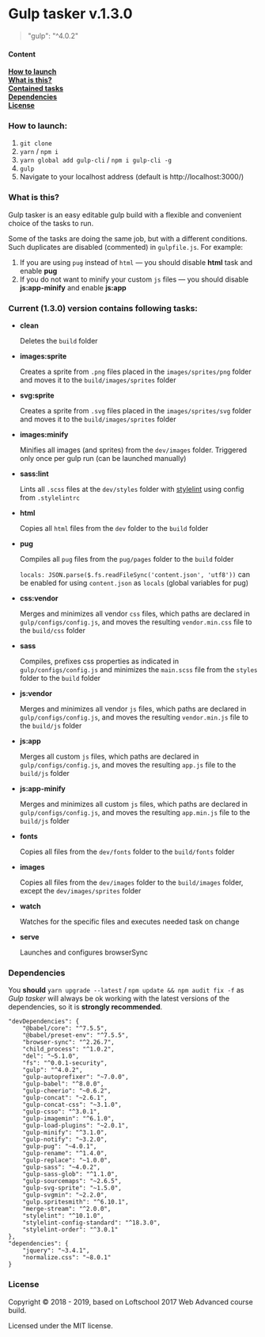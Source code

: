 # Gulp tasker v.1.3.0
> "gulp": "^4.0.2"

#### Content
**[How to launch](#markdown-header-how-to-launch)**  
**[What is this?](#markdown-header-what-is-this)**  
**[Contained tasks](#markdown-header-what-is-this)**  
**[Dependencies](#markdown-header-dependencies)**  
**[License](#markdown-header-license)**

### How to launch:

1. ```git clone```
2. ```yarn``` / ```npm i```
3. ```yarn global add gulp-cli``` / ```npm i gulp-cli -g```
4. ```gulp```
5. Navigate to your localhost address
(default is http://localhost:3000/)

### What is this?
Gulp tasker is an easy editable gulp build with a flexible and convenient choice of the tasks to run.

Some of the tasks are doing the same job, but with a different conditions. Such duplicates are disabled (commented) in ```gulpfile.js```.
For example:
1. If you are using ```pug``` instead of ```html``` — you should disable **html** task and enable **pug**
2. If you do not want to minify your custom ```js``` files — you should disable **js:app-minify** and enable **js:app**

### Current (1.3.0) version contains following tasks:
* **clean**

  Deletes the ```build``` folder

* **images:sprite**

  Creates a sprite from ```.png``` files placed in the ```images/sprites/png``` folder and moves it to the ```build/images/sprites``` folder

* **svg:sprite**

  Creates a sprite from ```.svg``` files placed in the ```images/sprites/svg``` folder and moves it to the ```build/images/sprites``` folder

* **images:minify**

    Minifies all images (and sprites) from the ```dev/images``` folder. Triggered only once per gulp run (can be launched manually)

* **sass:lint**

    Lints all ```.scss``` files at the ```dev/styles``` folder with [stylelint](https://stylelint.io/) using config from ```.stylelintrc```

* **html**

  Copies all ```html``` files from the ```dev``` folder to the ```build``` folder

* **pug**

  Compiles all ```pug``` files from the ```pug/pages``` folder to the ```build``` folder
  
  ```locals: JSON.parse($.fs.readFileSync('content.json', 'utf8'))``` can be enabled for using ```content.json``` as ```locals``` (global variables for pug)

* **css:vendor**

  Merges and minimizes all vendor ```css``` files, which paths are declared in ```gulp/configs/config.js```, and moves the resulting ```vendor.min.css``` file to the ```build/css``` folder

* **sass**

  Compiles, prefixes css properties as indicated in ```gulp/configs/config.js``` and minimizes the ```main.scss``` file from the ```styles``` folder to the ```build``` folder

* **js:vendor**

  Merges and minimizes all vendor ```js``` files, which paths are declared in ```gulp/configs/config.js```, and moves the resulting ```vendor.min.js``` file to the ```build/js``` folder

* **js:app**

  Merges all custom ```js``` files, which paths are declared in ```gulp/configs/config.js```, and moves the resulting ```app.js``` file to the ```build/js``` folder

* **js:app-minify**

  Merges and minimizes all custom ```js``` files, which paths are declared in ```gulp/configs/config.js```, and moves the resulting ```app.min.js``` file to the ```build/js``` folder

* **fonts**

  Copies all files from the ```dev/fonts``` folder to the ```build/fonts``` folder

* **images**

  Copies all files from the ```dev/images``` folder to the ```build/images``` folder, except the ```dev/images/sprites``` folder

* **watch**

  Watches for the specific files and executes needed task on change

* **serve**

  Launches and configures browserSync
  
### Dependencies
You **should** ```yarn upgrade --latest``` / ```npm update && npm audit fix -f``` as *Gulp tasker* will always be ok working with the latest versions of the dependencies, so it is **strongly recommended**.

```
"devDependencies": {
    "@babel/core": "^7.5.5",
    "@babel/preset-env": "^7.5.5",
    "browser-sync": "^2.26.7",
    "child_process": "^1.0.2",
    "del": "~5.1.0",
    "fs": "^0.0.1-security",
    "gulp": "^4.0.2",
    "gulp-autoprefixer": "~7.0.0",
    "gulp-babel": "^8.0.0",
    "gulp-cheerio": "~0.6.2",
    "gulp-concat": "~2.6.1",
    "gulp-concat-css": "~3.1.0",
    "gulp-csso": "^3.0.1",
    "gulp-imagemin": "^6.1.0",
    "gulp-load-plugins": "~2.0.1",
    "gulp-minify": "^3.1.0",
    "gulp-notify": "~3.2.0",
    "gulp-pug": "~4.0.1",
    "gulp-rename": "^1.4.0",
    "gulp-replace": "~1.0.0",
    "gulp-sass": "~4.0.2",
    "gulp-sass-glob": "^1.1.0",
    "gulp-sourcemaps": "~2.6.5",
    "gulp-svg-sprite": "~1.5.0",
    "gulp-svgmin": "~2.2.0",
    "gulp.spritesmith": "^6.10.1",
    "merge-stream": "^2.0.0",
    "stylelint": "^10.1.0",
    "stylelint-config-standard": "^18.3.0",
    "stylelint-order": "^3.0.1"
},
"dependencies": {
    "jquery": "~3.4.1",
    "normalize.css": "~8.0.1"
}
```

### License
Copyright © 2018 - 2019, based on Loftschool 2017 Web Advanced course build.

Licensed under the MIT license.